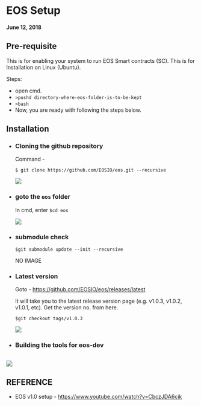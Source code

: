 # EOS Setup 
**June 12, 2018**

## Pre-requisite
This is for enabling your system to run EOS Smart contracts (SC). This is for Installation on Linux (Ubuntu). 
  
  Steps:
    
   * open cmd.
   * ```>pushd directory-where-eos-folder-is-to-be-kept```
   * ```>bash```
   * Now, you are ready with following the steps below.
  
## Installation
* ### Cloning the github repository
  Command - 
  
  ```$ git clone https://github.com/EOSIO/eos.git --recursive```
  
  ![](https://github.com/abhi3700/My_Learning_EOS/blob/master/Images/eos_setup_.png)

* ### goto the ```eos``` folder
  In cmd, enter ```$cd eos```
  
  ![](https://github.com/abhi3700/My_Learning_EOS/blob/master/Images/eos_setup_2.png)
  
* ### submodule check
  ```$git submodule update --init --recursive```
  
  NO IMAGE
  
* ### Latest version
  Goto  - https://github.com/EOSIO/eos/releases/latest
  
  It will take you to the latest release version page (e.g. v1.0.3, v1.0.2, v1.0.1, etc). Get the version no. from here. 
  
  ```$git checkout tags/v1.0.3```
  
  ![](https://github.com/abhi3700/My_Learning_EOS/blob/master/Images/eos_setup_3.png)

* ### Building the tools for eos-dev
  ```$./eosio_build.sh
  
 ![](https://github.com/abhi3700/My_Learning_EOS/blob/master/Images/eos_setup_4.png)
  
## REFERENCE
* EOS v1.0 setup - https://www.youtube.com/watch?v=CbczJDA6cik
